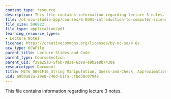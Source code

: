 ```yaml
---
content_type: resource
description: This file contains information regarding lecture 3 notes.
file: /ol-ocw-studio-app/courses/6-0001-introduction-to-computer-science-and-programming-in-python-fall-2016/b9b9a82a29e8746db1facfbd30c07940_MIT6_0001F16_Lec3.pdf
file_size: 596822
file_type: application/pdf
learning_resource_types:
- Lecture Notes
license: https://creativecommons.org/licenses/by-nc-sa/4.0/
ocw_type: OCWFile
parent_title: Lecture Slides and Code
parent_type: CourseSection
parent_uid: f39a25a3-5f6b-0d3e-6388-e9b2e8b7438e
resourcetype: Document
title: MIT6_0001F16_String Manipulation, Guess-and-Check, Approximations, Bisection
uid: b9b9a82a-29e8-746d-b1fa-cfbd30c07940
---
```

This file contains information regarding lecture 3 notes.